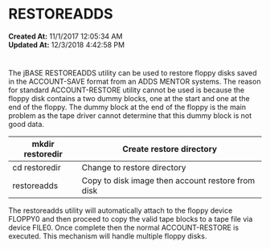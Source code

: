 # RESTOREADDS

**Created At:** 11/1/2017 12:05:34 AM  
**Updated At:** 12/3/2018 4:42:58 PM  


# 


The jBASE RESTOREADDS utility can be used to restore floppy disks saved in the ACCOUNT-SAVE format from an ADDS MENTOR systems. The reason for standard ACCOUNT-RESTORE utility cannot be used is because the floppy disk contains a two dummy blocks, one at the start and one at the end of the floppy. The dummy block at the end of the floppy is the main problem as the tape driver cannot determine that this dummy block is not good data.


| mkdir restoredir | Create restore directory |
| --- | --- |
| cd restoredir | Change to restore directory |
| restoreadds | Copy to disk image then account restore from disk |


The restoreadds utility will automatically attach to the floppy device FLOPPY0 and then proceed to copy the valid tape blocks to a tape file via device FILE0. Once complete then the normal ACCOUNT-RESTORE is executed. This mechanism will handle multiple floppy disks.
